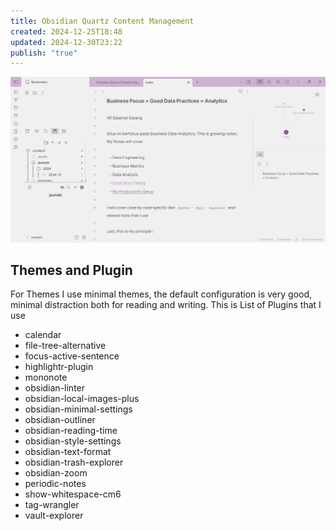 ```yaml
---
title: Obsidian Quartz Content Management
created: 2024-12-25T18:48
updated: 2024-12-30T23:22
publish: "true"
---
```


![](assets/Pasted%20image%2020241225224927.png)

## Themes and Plugin

For Themes I use minimal themes, the default configuration is very good, minimal distraction both for reading and writing. This is List of Plugins that I use

- calendar
- file-tree-alternative
- focus-active-sentence
- highlightr-plugin
- mononote
- obsidian-linter
- obsidian-local-images-plus
- obsidian-minimal-settings
- obsidian-outliner
- obsidian-reading-time
- obsidian-style-settings
- obsidian-text-format
- obsidian-trash-explorer
- obsidian-zoom
- periodic-notes
- show-whitespace-cm6
- tag-wrangler
- vault-explorer


